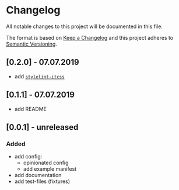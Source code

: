 # Changelog
All notable changes to this project will be documented in this file.

The format is based on [Keep a Changelog](http://keepachangelog.com/en/1.0.0/)
and this project adheres to [Semantic Versioning](http://semver.org/spec/v2.0.0.html).

## [0.2.0] - 07.07.2019
- add [`stylelint-itcss`](https://github.com/KamiKillertO/stylelint-itcss)

## [0.1.1] - 07.07.2019
- add README

## [0.0.1] - unreleased

### Added
- add config:
  - opinionated config
  - add example manifest
- add documentation
- add test-files (fixtures)
